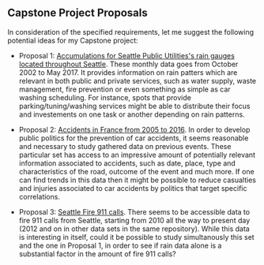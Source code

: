 ## Capstone Project Proposals

In consideration of the specified requirements, let me suggest the following potential ideas for my Capstone project:

* Proposal 1: [Accumulations for Seattle Public Utilities's rain gauges located throughout Seattle](https://www.kaggle.com/city-of-seattle/seattle-observed-monthly-rain-gauge-accumulations/home).
These monthly data goes from October 2002 to May 2017. It provides information on rain patters which are relevant in both public and private services, such as water supply, waste management, fire prevention or even something as simple as car washing scheduling. For instance, spots that provide parking/tuning/washing services might be able to distribute their focus and investements on one task or another depending on rain patterns.
 
* Proposal 2: [Accidents in France from 2005 to 2016](https://www.kaggle.com/ahmedlahlou/accidents-in-france-from-2005-to-2016/home).
In order to develop public politics for the prevention of car accidents, it seems reasonable and necessary to study gathered data on previous events. These particular set has access to an impressive amount of potentially relevant information associated to accidents, such as date, place, type and characteristics of the road, outcome of the event and much more. If one can find trends in this data then it might be possible to reduce casualties and injuries associated to car accidents by politics that target specific correlations.

* Proposal 3: [Seattle Fire 911 calls](https://data.seattle.gov/Public-Safety/Seattle-Fire-911-Calls-from-3-1-2010-to-3-1-2011/d9j6-s59d).
There seems to be accessible data to fire 911 calls from Seattle, starting from 2010 all the way to present day (2012 and on in other data sets in the same repository). While this data is interesting in itself, could it be possible to study simultanously this set and the one in Proposal 1, in order to see if rain data alone is a substantial factor in the amount of fire 911 calls?
